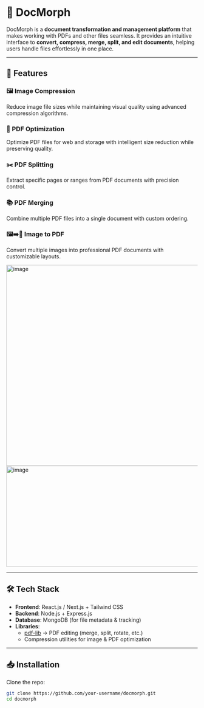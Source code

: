 # 📄 DocMorph  

DocMorph is a **document transformation and management platform** that makes working with PDFs and other files seamless. It provides an intuitive interface to **convert, compress, merge, split, and edit documents**, helping users handle files effortlessly in one place.  

---

## 🚀 Features  

### 🖼️ Image Compression  
Reduce image file sizes while maintaining visual quality using advanced compression algorithms.  

### 📑 PDF Optimization  
Optimize PDF files for web and storage with intelligent size reduction while preserving quality.  

### ✂️ PDF Splitting  
Extract specific pages or ranges from PDF documents with precision control.  

### 📚 PDF Merging  
Combine multiple PDF files into a single document with custom ordering.  

### 🖼️➡️📑 Image to PDF  
Convert multiple images into professional PDF documents with customizable layouts. 

<img width="1036" height="529" alt="image" src="https://github.com/user-attachments/assets/d61540a1-c2dc-4ccc-b0ea-198009bc4c6d" />

<img width="1034" height="266" alt="image" src="https://github.com/user-attachments/assets/750c4647-901f-4d0b-bb34-26ace5e8866d" />

---

## 🛠️ Tech Stack  
- **Frontend**: React.js / Next.js + Tailwind CSS  
- **Backend**: Node.js + Express.js  
- **Database**: MongoDB (for file metadata & tracking)  
- **Libraries**:  
  - [pdf-lib](https://pdf-lib.js.org/) → PDF editing (merge, split, rotate, etc.)  
  - Compression utilities for image & PDF optimization  

---

## 📥 Installation  

Clone the repo:  
```bash
git clone https://github.com/your-username/docmorph.git
cd docmorph
